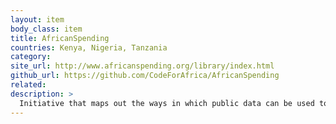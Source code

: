 ```yaml
---
layout: item
body_class: item
title: AfricanSpending
countries: Kenya, Nigeria, Tanzania
category: 
site_url: http://www.africanspending.org/library/index.html
github_url: https://github.com/CodeForAfrica/AfricanSpending
related: 
description: >
  Initiative that maps out the ways in which public data can be used to improve the way we understand how governments spend our money.
---
```

